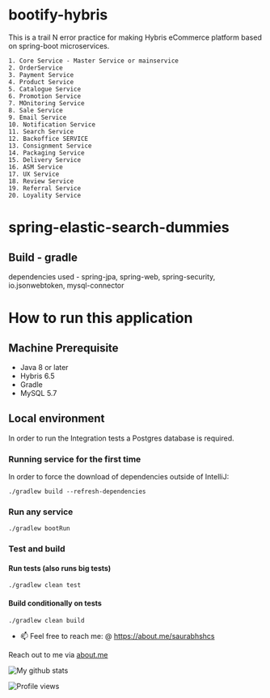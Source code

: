 # bootify-hybris
This is a trail N error practice for making Hybris eCommerce platform based on spring-boot microservices.

~~~
1. Core Service - Master Service or mainservice
2. OrderService
3. Payment Service
4. Product Service
5. Catalogue Service
6. Promotion Service
7. MOnitoring Service
8. Sale Service
9. Email Service
10. Notification Service
11. Search Service
12. Backoffice SERVICE
13. Consignment Service
14. Packaging Service
15. Delivery Service
16. ASM Service
17. UX Service
18. Review Service
19. Referral Service
20. Loyality Service
~~~
# spring-elastic-search-dummies


## Build - gradle
dependencies used - spring-jpa, spring-web, spring-security, io.jsonwebtoken, mysql-connector

# How to run this application

## Machine Prerequisite
- Java 8 or later
- Hybris 6.5
- Gradle
- MySQL 5.7

## Local environment

In order to run the Integration tests a Postgres database is required.

### Running service for the first time
In order to force the download of dependencies outside of IntelliJ:

`./gradlew build --refresh-dependencies`

### Run any service

`./gradlew bootRun`

### Test and build

#### Run tests (also runs big tests)
`./gradlew clean test`

#### Build conditionally on tests
`./gradlew clean build`  

- 📫 Feel free to reach me: @ https://about.me/saurabhshcs

Reach out to me via [about.me](https://about.me/saurabhshcs)

![My github stats](https://github-readme-stats.vercel.app/api?username=saurabhshcs&show_icons=true)


![Profile views](https://komarev.com/ghpvc/?username=saurabhshcs)
